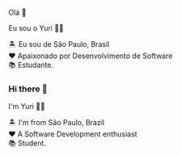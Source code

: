 Olá 👋


Eu sou o Yuri 👨‍💻

🏝 Eu sou de São Paulo, Brasil <br>
❤️ Apaixonado por Desenvolvimento de Software <br>
📚 Estudante. 


### Hi there 👋

I'm Yuri 👩‍💻

🏝 I'm from São Paulo, Brazil <br>
❤️ A Software Development enthusiast <br>
📚 Student. 



